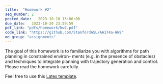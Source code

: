 ```yaml
---
title:  "Homework #2"
seq_number: 2
posted_date:   2023-10-10 13:00:00
due_date:   2023-10-20 23:59:59
pdf_link: "pdfs/homework/hw2.pdf"
code_link: "https://github.com/StanfordASL/AA174a-HW2"
md_group: "assignments"
---
```


The goal of this homework is to familiarize you with algorithms for path planning in constrained environ-
ments (e.g. in the presence of obstacles) and techniques to integrate planning with trajectory generation
and control. Please read the homework carefully.

Feel free to use this [Latex template](pdfs/homework/hw.tex).
